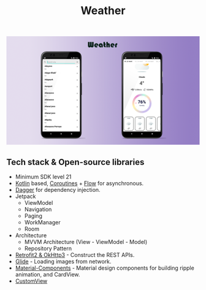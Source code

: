 <h1 align="center">Weather</h1>
<br>
<p align="center">
<img src="/preview/screen.png"/>
</p>

## Tech stack & Open-source libraries
- Minimum SDK level 21
- [Kotlin](https://kotlinlang.org/) based, [Coroutines](https://github.com/Kotlin/kotlinx.coroutines) + [Flow](https://kotlin.github.io/kotlinx.coroutines/kotlinx-coroutines-core/kotlinx.coroutines.flow/) for asynchronous.
- [Dagger](https://dagger.dev/dev-guide/) for dependency injection.
- Jetpack
  - ViewModel
  - Navigation
  - Paging
  - WorkManager
  - Room
- Architecture
  - MVVM Architecture (View - ViewModel - Model)
  - Repository Pattern
- [Retrofit2 & OkHttp3](https://github.com/square/retrofit) - Construct the REST APIs.
- [Glide](https://github.com/bumptech/glide) - Loading images from network.
- [Material-Components](https://github.com/material-components/material-components-android) - Material design components for building ripple animation, and CardView.
- [CustomView](https://github.com/BrainScreame/weather/blob/main/app/src/main/java/com/osenov/weather/ui/main/CircleView.kt)
